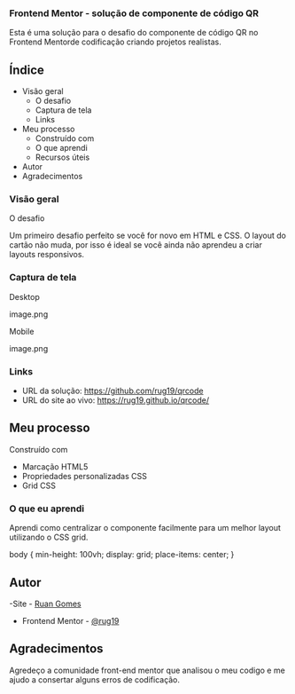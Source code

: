 ### Frontend Mentor - solução de componente de código QR 

Esta é uma solução para o desafio do componente de código QR no Frontend Mentorde codificação criando projetos realistas.

## Índice

- Visão geral
  - O desafio
  - Captura de tela
  - Links
- Meu processo
  - Construído com
  - O que aprendi
  - Recursos úteis
- Autor
- Agradecimentos

 ### Visão geral

O desafio

Um primeiro desafio perfeito se você for novo em HTML e CSS. O layout do cartão não muda, por isso é ideal se você ainda não aprendeu a criar layouts responsivos.


### Captura de tela

Desktop



image.png


Mobile

image.png

### Links

- URL da solução: https://github.com/rug19/qrcode
- URL do site ao vivo: https://rug19.github.io/qrcode/

## Meu processo

 Construído com

- Marcação HTML5 
- Propriedades personalizadas CSS
- Grid CSS  

### O que eu aprendi

Aprendi como centralizar o componente facilmente para um melhor layout utilizando o CSS grid.

body {
min-height: 100vh;
display: grid;
place-items: center;
}


## Autor

-Site - [Ruan Gomes](https://rug19.github.io/qrcode/)
- Frontend Mentor - [@rug19](https://www.frontendmentor.io/profile/rug19)

## Agradecimentos

Agredeço a comunidade front-end mentor que analisou o meu codigo e me ajudo a consertar alguns erros de codificação. 

